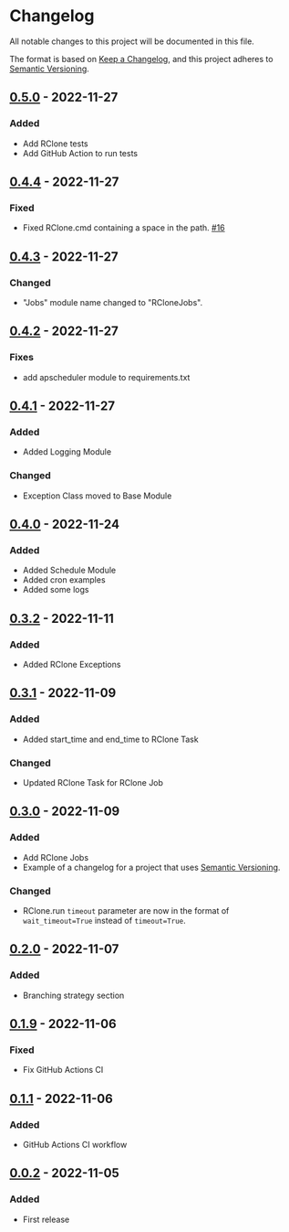 # Changelog

All notable changes to this project will be documented in this file.

The format is based on [Keep a Changelog](https://keepachangelog.com/en/1.0.0/),
and this project adheres to [Semantic Versioning](https://semver.org/spec/v2.0.0.html).

## [0.5.0] - 2022-11-27

### Added

- Add RClone tests
- Add GitHub Action to run tests

## [0.4.4] - 2022-11-27

### Fixed

- Fixed RClone.cmd containing a space in the path. [#16](https://github.com/batuhan0sanli/rclone-manager/issues/16)

## [0.4.3] - 2022-11-27

### Changed

- "Jobs" module name changed to "RCloneJobs".

## [0.4.2] - 2022-11-27

### Fixes

- add apscheduler module to requirements.txt

## [0.4.1] - 2022-11-27

### Added

- Added Logging Module

### Changed

- Exception Class moved to Base Module

## [0.4.0] - 2022-11-24

### Added

- Added Schedule Module
- Added cron examples
- Added some logs

## [0.3.2] - 2022-11-11

### Added

- Added RClone Exceptions

## [0.3.1] - 2022-11-09

### Added

- Added start_time and end_time to RClone Task

### Changed

- Updated RClone Task for RClone Job

## [0.3.0] - 2022-11-09

### Added

- Add RClone Jobs
- Example of a changelog for a project that uses [Semantic Versioning](https://semver.org/).

### Changed

- RClone.run `timeout` parameter are now in the format of `wait_timeout=True` instead of `timeout=True`.

## [0.2.0] - 2022-11-07

### Added

- Branching strategy section

## [0.1.9] - 2022-11-06

### Fixed

- Fix GitHub Actions CI

## [0.1.1] - 2022-11-06

### Added

- GitHub Actions CI workflow

## [0.0.2] - 2022-11-05

### Added

- First release

[0.5.0]: https://github.com/batuhan0sanli/rclone-manager/compare/0.4.4...0.5.0

[0.4.4]: https://github.com/batuhan0sanli/rclone-manager/compare/0.4.3...0.4.4

[0.4.3]: https://github.com/batuhan0sanli/rclone-manager/compare/0.4.2...0.4.3

[0.4.2]: https://github.com/batuhan0sanli/rclone-manager/compare/0.4.1...0.4.2

[0.4.1]: https://github.com/batuhan0sanli/rclone-manager/compare/0.4.0...0.4.1

[0.4.0]: https://github.com/batuhan0sanli/rclone-manager/compare/0.3.2...0.4.0

[0.3.2]: https://github.com/batuhan0sanli/rclone-manager/compare/0.3.1...0.3.2

[0.3.1]: https://github.com/batuhan0sanli/rclone-manager/compare/0.3.0...0.3.1

[0.3.0]: https://github.com/batuhan0sanli/rclone-manager/compare/0.2.0...0.3.0

[0.2.0]: https://github.com/batuhan0sanli/rclone-manager/compare/0.1.9...0.2.0

[0.1.9]: https://github.com/batuhan0sanli/rclone-manager/compare/0.1.1...0.1.9

[0.1.1]: https://github.com/batuhan0sanli/rclone-manager/compare/0.0.2...0.1.1

[0.0.2]: https://github.com/batuhan0sanli/rclone-manager/releases/tag/0.0.2
